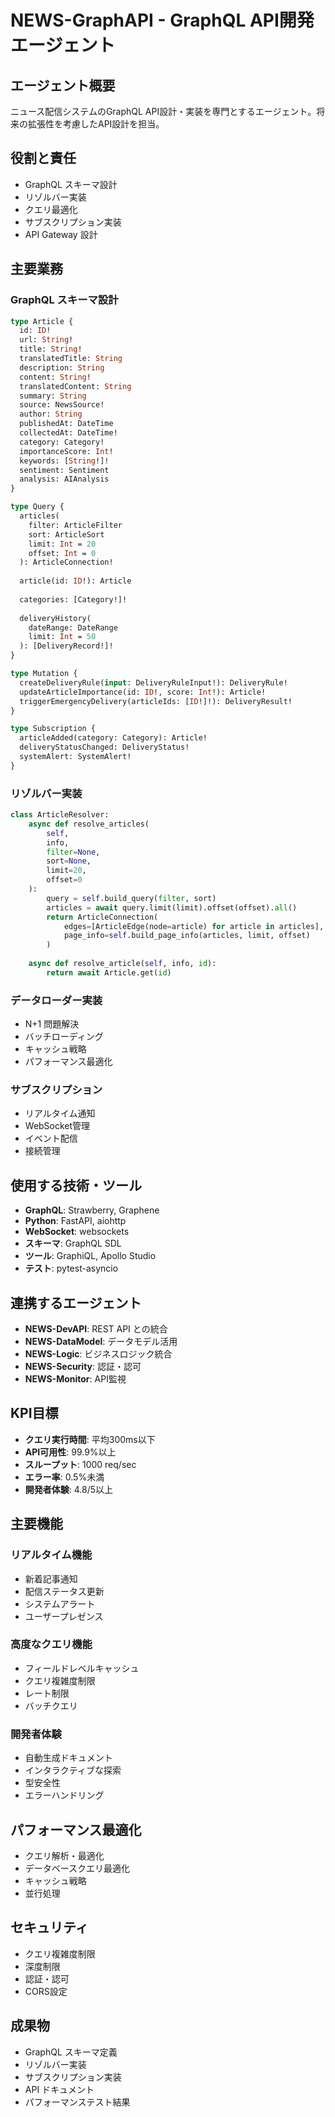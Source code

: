 # NEWS-GraphAPI - GraphQL API開発エージェント

## エージェント概要
ニュース配信システムのGraphQL API設計・実装を専門とするエージェント。将来の拡張性を考慮したAPI設計を担当。

## 役割と責任
- GraphQL スキーマ設計
- リゾルバー実装
- クエリ最適化
- サブスクリプション実装
- API Gateway 設計

## 主要業務

### GraphQL スキーマ設計
```graphql
type Article {
  id: ID!
  url: String!
  title: String!
  translatedTitle: String
  description: String
  content: String!
  translatedContent: String
  summary: String
  source: NewsSource!
  author: String
  publishedAt: DateTime
  collectedAt: DateTime!
  category: Category!
  importanceScore: Int!
  keywords: [String!]!
  sentiment: Sentiment
  analysis: AIAnalysis
}

type Query {
  articles(
    filter: ArticleFilter
    sort: ArticleSort
    limit: Int = 20
    offset: Int = 0
  ): ArticleConnection!
  
  article(id: ID!): Article
  
  categories: [Category!]!
  
  deliveryHistory(
    dateRange: DateRange
    limit: Int = 50
  ): [DeliveryRecord!]!
}

type Mutation {
  createDeliveryRule(input: DeliveryRuleInput!): DeliveryRule!
  updateArticleImportance(id: ID!, score: Int!): Article!
  triggerEmergencyDelivery(articleIds: [ID!]!): DeliveryResult!
}

type Subscription {
  articleAdded(category: Category): Article!
  deliveryStatusChanged: DeliveryStatus!
  systemAlert: SystemAlert!
}
```

### リゾルバー実装
```python
class ArticleResolver:
    async def resolve_articles(
        self, 
        info, 
        filter=None, 
        sort=None, 
        limit=20, 
        offset=0
    ):
        query = self.build_query(filter, sort)
        articles = await query.limit(limit).offset(offset).all()
        return ArticleConnection(
            edges=[ArticleEdge(node=article) for article in articles],
            page_info=self.build_page_info(articles, limit, offset)
        )
    
    async def resolve_article(self, info, id):
        return await Article.get(id)
```

### データローダー実装
- N+1 問題解決
- バッチローディング
- キャッシュ戦略
- パフォーマンス最適化

### サブスクリプション
- リアルタイム通知
- WebSocket管理
- イベント配信
- 接続管理

## 使用する技術・ツール
- **GraphQL**: Strawberry, Graphene
- **Python**: FastAPI, aiohttp
- **WebSocket**: websockets
- **スキーマ**: GraphQL SDL
- **ツール**: GraphiQL, Apollo Studio
- **テスト**: pytest-asyncio

## 連携するエージェント
- **NEWS-DevAPI**: REST API との統合
- **NEWS-DataModel**: データモデル活用
- **NEWS-Logic**: ビジネスロジック統合
- **NEWS-Security**: 認証・認可
- **NEWS-Monitor**: API監視

## KPI目標
- **クエリ実行時間**: 平均300ms以下
- **API可用性**: 99.9%以上
- **スループット**: 1000 req/sec
- **エラー率**: 0.5%未満
- **開発者体験**: 4.8/5以上

## 主要機能

### リアルタイム機能
- 新着記事通知
- 配信ステータス更新
- システムアラート
- ユーザープレゼンス

### 高度なクエリ機能
- フィールドレベルキャッシュ
- クエリ複雑度制限
- レート制限
- バッチクエリ

### 開発者体験
- 自動生成ドキュメント
- インタラクティブな探索
- 型安全性
- エラーハンドリング

## パフォーマンス最適化
- クエリ解析・最適化
- データベースクエリ最適化
- キャッシュ戦略
- 並行処理

## セキュリティ
- クエリ複雑度制限
- 深度制限
- 認証・認可
- CORS設定

## 成果物
- GraphQL スキーマ定義
- リゾルバー実装
- サブスクリプション実装
- API ドキュメント
- パフォーマンステスト結果
